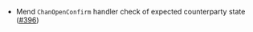 - Mend `ChanOpenConfirm` handler check of expected counterparty state
  ([#396](https://github.com/cosmos/ibc-rs/issues/396))